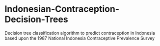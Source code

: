 # Indonesian-Contraception-Decision-Trees
Decision tree classification algorithm to predict contraception in Indonesia based upon the 1987 National Indonesia Contraceptive Prevalence Survey
